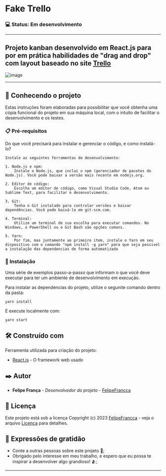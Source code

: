 # Fake Trello

### 💻 Status: Em desenvolvimento
---

Projeto kanban desenvolvido em React.js para por em prática habilidades de "drag and drop" com layout baseado no site **[Trello](https://trello.com)**
---

![image](https://github.com/FelipeFrancca/fakeTrello/assets/115814883/a63c4f2a-6094-4394-95e8-a30499f0a150)


---

## 🚀 Conhecendo o projeto

Estas instruções foram elaboradas para possibilitar que você obtenha uma cópia funcional do projeto em sua máquina local, com o intuito de facilitar o desenvolvimento e os testes.

### 📋 Pré-requisitos

Do que você precisará para instalar e gerenciar o código, e como instalá-lo?

```
Instale as seguintes ferramentas de desenvolvimento:

1. Node.js e npm:
    Instale o Node.js, que inclui o npm (gerenciador de pacotes do Node.js). Você pode baixar a versão mais recente em nodejs.org.

2. Editor de código:
    Escolha um editor de código, como Visual Studio Code, Atom ou Sublime Text, para facilitar o desenvolvimento.

3. Git:
    Tenha o Git instalado para controlar versões e baixar dependências. Você pode baixá-lo em git-scm.com.

4. Terminal:
    Utilize um terminal de sua escolha para executar comandos. No Windows, o PowerShell ou o Git Bash são opções comuns.

5. Yarn:
    Por fim, mas juntamente ao primeiro item, instale o Yarn em seu dispositivo com o comando "npm install -g yarn" para que seja possivel a instalação das dependencias de forma automatizada
```

### 🔧 Instalação

Uma série de exemplos passo-a-passo que informam o que você deve executar para ter um ambiente de desenvolvimento em execução.

Para instalar as dependencias do projeto, utilize o segunite comando dentro da pasta:

```
yarn install
```

E execute localmente com:

```
yarn start
```

## 🛠️ Construído com

Ferramenta utilizada para criação do projeto:

* [React.js](https://react.dev) - O framework web usado

## ✒️ Autor

* **Felipe França** - *Desenvolvedor do projeto* - [FelipeFrancca](https://github.com/FelipeFrancca/)

## 📄 Licença

Este projeto está sob a licença Copyright (c) 2023 [FelipeFrancca](https://github.com/FelipeFrancca/) - veja o arquivo [Licença](license.txt) para detalhes.

## 🎁 Expressões de gratidão

* Conte a outras pessoas sobre este projeto 📢;
* Obrigado pelo interesse em meu trabalho, e espero que eu possa te inspirar a desenvolver algo grandioso! 🫂;


---
